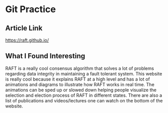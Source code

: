 # Git Practice 
## Article Link 
https://raft.github.io/ 
## What I Found Interesting
RAFT is a really cool consensus algorithm that solves a lot of problems regarding data integrity in maintaining a fault tolerant system. This website is really cool because it explains RAFT at a high level and has a lot of animations and diagrams to illustrate how RAFT works in real time. The animations can be sped up or slowed down helping people visualize the selection and election process of RAFT in different states. There are also a list of publications and videos/lectures one can watch on the bottom of the website.